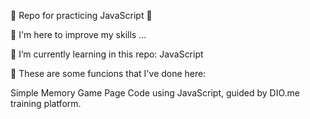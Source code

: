 💎 Repo for practicing JavaScript 💎

👀 I'm here to improve my skills ...

🌱 I’m currently learning in this repo: JavaScript

💞️ These are some funcions that I've done here:

Simple Memory Game Page Code using JavaScript, guided by DIO.me training platform.
